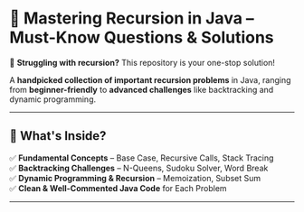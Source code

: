 # 🚀 Mastering Recursion in Java – Must-Know Questions & Solutions  
🎯 **Struggling with recursion?** This repository is your one-stop solution!  

A **handpicked collection of important recursion problems** in Java, ranging from **beginner-friendly** to **advanced challenges** like backtracking and dynamic programming.  

---

## 📌 What's Inside?  

✅ **Fundamental Concepts** – Base Case, Recursive Calls, Stack Tracing  
✅ **Backtracking Challenges** – N-Queens, Sudoku Solver, Word Break  
✅ **Dynamic Programming & Recursion** – Memoization, Subset Sum  
✅ **Clean & Well-Commented Java Code** for Each Problem    

---

